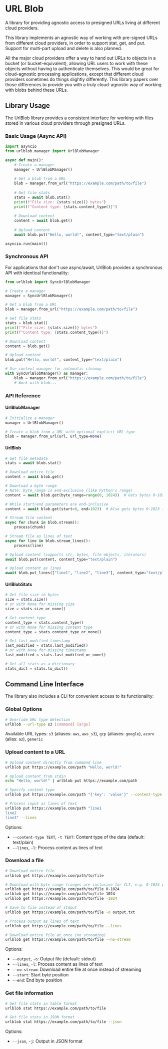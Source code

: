 # URL Blob

A library for providing agnostic access to presigned URLs living at different cloud providers.

This library implements an agnostic way of working with pre-signed URLs from different cloud providers, in order to support stat, get, and put. Support for multi-part upload and delete is also planned.

All the major cloud providers offer a way to hand out URLs to objects in a bucket (or bucket-equivalent), allowing URL users to work with these objects without having to authenticate themselves. This would be great for cloud-agnostic processing applications, except that different cloud providers sometimes do things slightly differently. This library papers over those differences to provide you with a truly cloud-agnostic way of working with blobs behind these URLs.

## Library Usage

The UrlBlob library provides a consistent interface for working with files stored in various cloud providers through presigned URLs.

### Basic Usage (Async API)

```python
import asyncio
from urlblob.manager import UrlBlobManager

async def main():
    # Create a manager
    manager = UrlBlobManager()
    
    # Get a blob from a URL
    blob = manager.from_url("https://example.com/path/to/file")
    
    # Get file stats
    stats = await blob.stat()
    print(f"File size: {stats.size()} bytes")
    print(f"Content type: {stats.content_type()}")
    
    # Download content
    content = await blob.get()
    
    # Upload content
    await blob.put("Hello, world!", content_type="text/plain")

asyncio.run(main())
```

### Synchronous API

For applications that don't use async/await, UrlBlob provides a synchronous API with identical functionality:

```python
from urlblob import SyncUrlBlobManager

# Create a manager
manager = SyncUrlBlobManager()

# Get a blob from a URL
blob = manager.from_url("https://example.com/path/to/file")

# Get file stats
stats = blob.stat()
print(f"File size: {stats.size()} bytes")
print(f"Content type: {stats.content_type()}")

# Download content
content = blob.get()

# Upload content
blob.put("Hello, world!", content_type="text/plain")

# Use context manager for automatic cleanup
with SyncUrlBlobManager() as manager:
    blob = manager.from_url("https://example.com/path/to/file")
    # Work with blob...
```

### API Reference

#### UrlBlobManager

```python
# Initialize a manager
manager = UrlBlobManager()

# Create a blob from a URL with optional explicit URL type
blob = manager.from_url(url, url_type=None)
```

#### UrlBlob

```python
# Get file metadata
stats = await blob.stat()

# Download entire file
content = await blob.get()

# Download a byte range
# Note: byte_range is end-exclusive (like Python's range)
content = await blob.get(byte_range=range(0, 1024))  # Gets bytes 0-1023 (1024 bytes)

# While start/end parameters are end-inclusive
content = await blob.get(start=0, end=1023)  # Also gets bytes 0-1023 (1024 bytes)

# Stream file content
async for chunk in blob.stream():
    process(chunk)

# Stream file as lines of text
async for line in blob.stream_lines():
    process(line)

# Upload content (supports str, bytes, file objects, iterators)
await blob.put(content, content_type="text/plain")

# Upload content as lines
await blob.put_lines(["line1", "line2", "line3"], content_type="text/plain")
```

#### UrlBlobStats

```python
# Get file size in bytes
size = stats.size()
# or with None for missing size
size = stats.size_or_none()

# Get content type
content_type = stats.content_type()
# or with None for missing content type
content_type = stats.content_type_or_none()

# Get last modified timestamp
last_modified = stats.last_modified()
# or with None for missing timestamp
last_modified = stats.last_modified_or_none()

# Get all stats as a dictionary
stats_dict = stats.to_dict()
```

## Command Line Interface

The library also includes a CLI for convenient access to its functionality:

### Global Options

```bash
# Override URL type detection
urlblob --url-type s3 [command] [args]
```

Available URL types: `s3` (aliases: `aws`, `aws_s3`), `gcp` (aliases: `google`), `azure` (alias: `az`), `generic`

### Upload content to a URL

```bash
# Upload content directly from command line
urlblob put https://example.com/path "Hello, world!"

# Upload content from stdin
echo "Hello, world!" | urlblob put https://example.com/path

# Specify content type
urlblob put https://example.com/path "{'key': 'value'}" --content-type application/json

# Process input as lines of text
urlblob put https://example.com/path "line1
line2
line3" --lines
```

Options:

- `--content-type TEXT`, `-t TEXT`: Content type of the data (default: text/plain)
- `--lines`, `-l`: Process content as lines of text

### Download a file

```bash
# Download entire file
urlblob get https://example.com/path/to/file

# Download with byte range (ranges are inclusive for CLI, e.g. 0-1024 gets 1025 bytes)
urlblob get https://example.com/path/to/file 0-1024
urlblob get https://example.com/path/to/file 1024-
urlblob get https://example.com/path/to/file -1024

# Save to file instead of stdout
urlblob get https://example.com/path/to/file -o output.txt

# Process output as lines of text
urlblob get https://example.com/path/to/file --lines

# Download entire file at once (no streaming)
urlblob get https://example.com/path/to/file --no-stream
```

Options:

- `--output`, `-o`: Output file (default: stdout)
- `--lines`, `-l`: Process content as lines of text
- `--no-stream`: Download entire file at once instead of streaming
- `--start`: Start byte position
- `--end`: End byte position

### Get file information

```bash
# Get file stats in table format
urlblob stat https://example.com/path/to/file

# Get file stats in JSON format
urlblob stat https://example.com/path/to/file --json
```

Options:

- `--json`, `-j`: Output in JSON format
